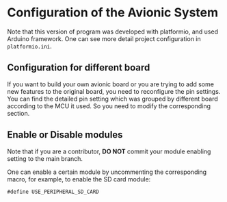 # Configuration of the Avionic System
Note that this version of program was developed with platformio, and used 
Arduino framework. One can see more detail project configuration in 
`platformio.ini`.

## Configuration for different board
If you want to build your own avionic board or you are trying to add some 
new features to the original board, you need to reconfigure the pin settings.
You can find the detailed pin setting which was grouped by different board 
according to the MCU it used. So you need to modify the corresponding section.

## Enable or Disable modules
Note that if you are a contributor, **DO NOT** commit your module enabling 
setting to the main branch.

One can enable a certain module by uncommenting the corresponding macro, for
example, to enable the SD card module:
```cpp=
#define USE_PERIPHERAL_SD_CARD
```



